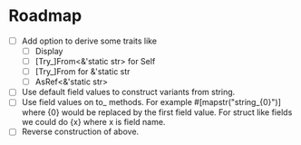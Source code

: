 # Roadmap
- [ ] Add option to derive some traits like
    - [ ] Display
    - [ ] [Try_]From<&'static str> for Self
    - [ ] [Try_]From<Self> for &'static str
    - [ ] AsRef<&'static str>
- [ ] Use default field values to construct variants from string.
- [ ] Use field values on to_ methods. For example #[mapstr("string_{0}")] where {0} would be replaced by the first field value. For struct like fields we could do {x} where x is field name. 
- [ ] Reverse construction of above.